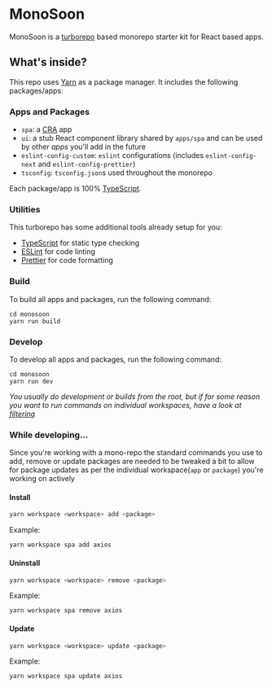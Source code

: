 # MonoSoon

MonoSoon is a [turborepo](https://turborepo.org/) based monorepo starter kit for React based apps.


## What's inside?

This repo uses [Yarn](https://classic.yarnpkg.com/lang/en/) as a package manager. It includes the following packages/apps:

### Apps and Packages

- `spa`: a [CRA](https://create-react-app.dev/) app
- `ui`: a stub React component library shared by `apps/spa` and can be used by other _apps_ you'll add in the future
- `eslint-config-custom`: `eslint` configurations (includes `eslint-config-next` and `eslint-config-prettier`)
- `tsconfig`: `tsconfig.json`s used throughout the monorepo

Each package/app is 100% [TypeScript](https://www.typescriptlang.org/).

### Utilities

This turborepo has some additional tools already setup for you:

- [TypeScript](https://www.typescriptlang.org/) for static type checking
- [ESLint](https://eslint.org/) for code linting
- [Prettier](https://prettier.io) for code formatting

### Build

To build all apps and packages, run the following command:

```
cd monosoon
yarn run build
```

### Develop

To develop all apps and packages, run the following command:

```
cd monosoon
yarn run dev
```

_You usually do development or builds from the root, but if for some reason you want to run commands on individual workspaces, have a look at [filtering](https://turborepo.org/docs/core-concepts/filtering)_

### While developing...
Since you're working with a mono-repo the standard commands you use to add, remove or update packages are needed to be tweaked a bit to allow for package updates as per the individual workspace(`app` or `package`) you're working on actively

#### Install

```sh
yarn workspace <workspace> add <package>
```
Example:
```
yarn workspace spa add axios
```

#### Uninstall

```sh
yarn workspace <workspace> remove <package>
```
Example:
```
yarn workspace spa remove axios
```

#### Update

```sh
yarn workspace <workspace> update <package>
```
Example:
```
yarn workspace spa update axios
```
